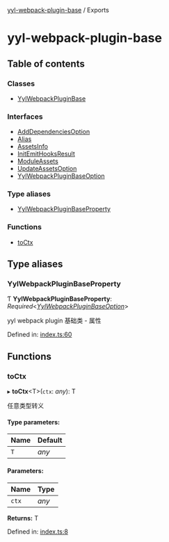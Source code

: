 [yyl-webpack-plugin-base](README.md) / Exports

# yyl-webpack-plugin-base

## Table of contents

### Classes

- [YylWebpackPluginBase](classes/yylwebpackpluginbase.md)

### Interfaces

- [AddDependenciesOption](interfaces/adddependenciesoption.md)
- [Alias](interfaces/alias.md)
- [AssetsInfo](interfaces/assetsinfo.md)
- [InitEmitHooksResult](interfaces/initemithooksresult.md)
- [ModuleAssets](interfaces/moduleassets.md)
- [UpdateAssetsOption](interfaces/updateassetsoption.md)
- [YylWebpackPluginBaseOption](interfaces/yylwebpackpluginbaseoption.md)

### Type aliases

- [YylWebpackPluginBaseProperty](modules.md#yylwebpackpluginbaseproperty)

### Functions

- [toCtx](modules.md#toctx)

## Type aliases

### YylWebpackPluginBaseProperty

Ƭ **YylWebpackPluginBaseProperty**: *Required*<[*YylWebpackPluginBaseOption*](interfaces/yylwebpackpluginbaseoption.md)\>

yyl webpack plugin 基础类 - 属性

Defined in: [index.ts:60](https://github.com/jackness1208/yyl-webpack-plugin-base/blob/f86be42/src/index.ts#L60)

## Functions

### toCtx

▸ **toCtx**<T\>(`ctx`: *any*): T

任意类型转义

#### Type parameters:

Name | Default |
------ | ------ |
`T` | *any* |

#### Parameters:

Name | Type |
------ | ------ |
`ctx` | *any* |

**Returns:** T

Defined in: [index.ts:8](https://github.com/jackness1208/yyl-webpack-plugin-base/blob/f86be42/src/index.ts#L8)
